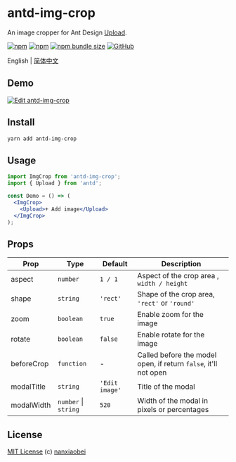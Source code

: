# antd-img-crop

An image cropper for Ant Design [Upload](https://ant.design/components/upload/).

[![npm](https://img.shields.io/npm/v/antd-img-crop.svg?style=flat-square)](https://www.npmjs.com/package/antd-img-crop)
[![npm](https://img.shields.io/npm/dt/antd-img-crop?style=flat-square)](https://www.npmtrends.com/antd-img-crop)
[![npm bundle size](https://img.shields.io/bundlephobia/minzip/antd-img-crop?style=flat-square)](https://bundlephobia.com/result?p=antd-img-crop)
[![GitHub](https://img.shields.io/github/license/nanxiaobei/antd-img-crop?style=flat-square)](https://github.com/nanxiaobei/antd-img-crop/blob/master/LICENSE)

English | [简体中文](./README.zh-CN.md)

## Demo

[![Edit antd-img-crop](https://codesandbox.io/static/img/play-codesandbox.svg)](https://codesandbox.io/s/antd-img-crop-4qoom5p9x4?fontsize=14)

## Install

```sh
yarn add antd-img-crop
```

## Usage

```jsx harmony
import ImgCrop from 'antd-img-crop';
import { Upload } from 'antd';

const Demo = () => (
  <ImgCrop>
    <Upload>+ Add image</Upload>
  </ImgCrop>
);
```

## Props

| Prop       | Type                 | Default        | Description                                                     |
| ---------- | -------------------- | -------------- | --------------------------------------------------------------- |
| aspect     | `number`             | `1 / 1`        | Aspect of the crop area , `width / height`                      |
| shape      | `string`             | `'rect'`       | Shape of the crop area, `'rect'` or `'round'`                   |
| zoom       | `boolean`            | `true`         | Enable zoom for the image                                       |
| rotate     | `boolean`            | `false`        | Enable rotate for the image                                     |
| beforeCrop | `function`           | -              | Called before the model open, if return `false`, it'll not open |
| modalTitle | `string`             | `'Edit image'` | Title of the modal                                              |
| modalWidth | `number` \| `string` | `520`          | Width of the modal in pixels or percentages                     |

## License

[MIT License](https://github.com/nanxiaobei/antd-img-crop/blob/master/LICENSE) (c) [nanxiaobei](https://mrlee.me/)
